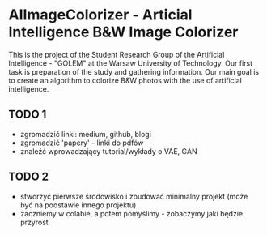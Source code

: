 # AIImageColorizer - Articial Intelligence B&W Image Colorizer
This is the project of the Student Research Group of  the Artificial Intelligence - "GOLEM" at the Warsaw University of Technology. Our first task is preparation of the study and gathering information. Our main goal is to create an algorithm to colorize B&W photos with the use of artificial intelligence.

## TODO 1
* zgromadzić linki: medium, github, blogi
* zgromadzić 'papery' - linki do pdfów
* znaleźć wprowadzający tutorial/wykłady o VAE, GAN

## TODO 2 
* stworzyć pierwsze środowisko i zbudować minimalny projekt (może być na podstawie innego projektu)
* zaczniemy w colabie, a potem pomyślimy - zobaczymy jaki będzie przyrost




